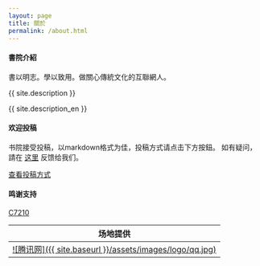 ```yaml
---
layout: page
title: 關於
permalink: /about.html
---
```


<div id="pageId" title="5"></div>

<h4>書院介紹</h4>

書以明志。學以致用。做關心傳統文化的互聯網人。

{{ site.description }}

{{ site.description_en }}

<h4>欢迎投稿</h4>

书院接受投稿，以markdown格式为佳，投稿方式请点击下方按鈕。 如有疑问，請在 [这里](http://futurefriendly.cn/college/contact.html) 反馈给我们。

<div class="tx_c">
	<span class="btn btn2" style="display:inline-block">
        <a href="/college/college/2015/12/31/%E4%B9%A6%E9%99%A2%E6%8A%95%E7%A8%BF%E6%96%B9%E6%B3%95.html">查看投稿方式</a>
    </span>
</div>

<h4>鸣谢支持</h4>

[C7210](http://www.beforweb.com/)

|场地提供|
|-|
|[![腾讯网]({{ site.baseurl }}/assets/images/logo/qq.jpg)](http://www.qq.com)|
